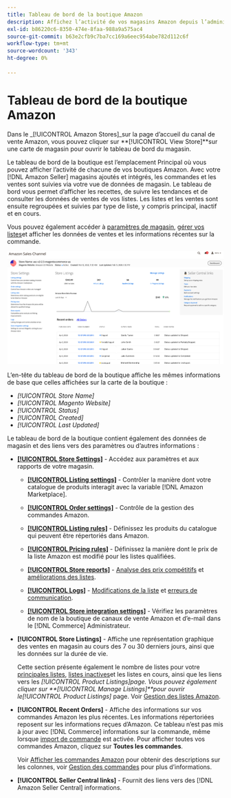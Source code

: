 ```yaml
---
title: Tableau de bord de la boutique Amazon
description: Affichez l’activité de vos magasins Amazon depuis l’administrateur Commerce à l’aide du tableau de bord de la boutique Amazon.
exl-id: b86220c6-8350-474e-8faa-988a9a575ac4
source-git-commit: b63e2cfb9c7ba7cc169a6eec954abe782d112c6f
workflow-type: tm+mt
source-wordcount: '343'
ht-degree: 0%

---
```


# Tableau de bord de la boutique Amazon

Dans le _[!UICONTROL Amazon Stores]_sur la page d’accueil du canal de vente Amazon, vous pouvez cliquer sur **[!UICONTROL View Store]**sur une carte de magasin pour ouvrir le tableau de bord du magasin.

Le tableau de bord de la boutique est l’emplacement Principal où vous pouvez afficher l’activité de chacune de vos boutiques Amazon. Avec votre [!DNL Amazon Seller] magasins ajoutés et intégrés, les commandes et les ventes sont suivies via votre vue de données de magasin. Le tableau de bord vous permet d’afficher les recettes, de suivre les tendances et de consulter les données de ventes de vos listes. Les listes et les ventes sont ensuite regroupées et suivies par type de liste, y compris principal, inactif et en cours.

Vous pouvez également accéder à [paramètres de magasin](./ob-store-review.md), [gérer vos listes](./managing-product-listings.md)et afficher les données de ventes et les informations récentes sur la commande.

![Tableau de bord de la boutique Amazon](assets/amazon-store-dashboard.png)

L’en-tête du tableau de bord de la boutique affiche les mêmes informations de base que celles affichées sur la carte de la boutique :

- _[!UICONTROL Store Name]_
- _[!UICONTROL Magento Website]_
- _[!UICONTROL Status]_
- _[!UICONTROL Created]_
- _[!UICONTROL Last Updated]_

Le tableau de bord de la boutique contient également des données de magasin et des liens vers des paramètres ou d’autres informations :

- [**[!UICONTROL Store Settings]**](./ob-store-review.md) - Accédez aux paramètres et aux rapports de votre magasin.

   - [**[!UICONTROL Listing settings]**](./listing-settings.md) - Contrôler la manière dont votre catalogue de produits interagit avec la variable [!DNL Amazon Marketplace].

   - [**[!UICONTROL Order settings]**](./order-settings.md) - Contrôle de la gestion des commandes Amazon.

   - [**[!UICONTROL Listing rules]**](./listing-rules.md) - Définissez les produits du catalogue qui peuvent être répertoriés dans Amazon.

   - [**[!UICONTROL Pricing rules]**](./pricing-products.md) - Définissez la manière dont le prix de la liste Amazon est modifié pour les listes qualifiées.

   - [**[!UICONTROL Store reports]**](./amazon-logs-reports.md) - [Analyse des prix compétitifs](./competitive-price-analysis.md) et [améliorations des listes](./listing-improvements.md).

   - [**[!UICONTROL Logs]**](./amazon-logs-reports.md) - [Modifications de la liste](./listing-changes-log.md) et [erreurs de communication](./communication-errors-log.md).

   - [**[!UICONTROL Store integration settings]**](./store-integration-settings.md) - Vérifiez les paramètres de nom de la boutique de canaux de vente Amazon et d’e-mail dans le [!DNL Commerce] Administrateur.

- **[!UICONTROL Store Listings]** - Affiche une représentation graphique des ventes en magasin au cours des 7 ou 30 derniers jours, ainsi que les données sur la durée de vie.

   Cette section présente également le nombre de listes pour votre [principales listes](./active-listings.md), [listes inactives](./inactive-listings.md)et les listes en cours, ainsi que les liens vers les _[!UICONTROL Product Listings]_page. Vous pouvez également cliquer sur **[!UICONTROL Manage Listings]**pour ouvrir le_[!UICONTROL Product Listings]_ page. Voir [Gestion des listes Amazon](./managing-product-listings.md).

- **[!UICONTROL Recent Orders]** - Affiche des informations sur vos commandes Amazon les plus récentes. Les informations répertoriées reposent sur les informations reçues d’Amazon. Ce tableau n’est pas mis à jour avec [!DNL Commerce] informations sur la commande, même lorsque [import de commande](./order-settings.md) est activée. Pour afficher toutes vos commandes Amazon, cliquez sur **Toutes les commandes**.

   Voir [Afficher les commandes Amazon](./amazon-orders-all.md) pour obtenir des descriptions sur les colonnes, voir [Gestion des commandes](./managing-orders.md) pour plus d’informations.

- **[!UICONTROL Seller Central links]** - Fournit des liens vers des [!DNL Amazon Seller Central] informations.
